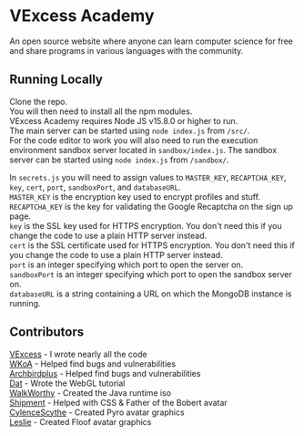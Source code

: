 # VExcess Academy
An open source website where anyone can learn computer science for free and share programs in various languages with the community.

## Running Locally
Clone the repo.  
You will then need to install all the npm modules.  
VExcess Academy requires Node JS v15.8.0 or higher to run.  
The main server can be started using `node index.js` from `/src/`.  
For the code editor to work you will also need to run the execution environment sandbox server located in `sandbox/index.js`. The sandbox server can be started using `node index.js` from `/sandbox/`.

In `secrets.js` you will need to assign values to `MASTER_KEY`, `RECAPTCHA_KEY`, `key`, `cert`, `port`, `sandboxPort`, and `databaseURL`.  
`MASTER_KEY` is the encryption key used to encrypt profiles and stuff.  
`RECAPTCHA_KEY` is the key for validating the Google Recaptcha on the sign up page.  
`key` is the SSL key used for HTTPS encryption. You don't need this if you change the code to use a plain HTTP server instead.  
`cert` is the SSL certificate used for HTTPS encryption. You don't need this if you change the code to use a plain HTTP server instead.  
`port` is an integer specifying which port to open the server on.  
`sandboxPort` is an integer specifying which port to open the sandbox server on.  
`databaseURL` is a string containing a URL on which the MongoDB instance is running.  

## Contributors
[VExcess](https://github.com/vExcess) - I wrote nearly all the code  
[WKoA](https://github.com/Reginald-Gillespie) - Helped find bugs and vulnerabilities  
[Archbirdplus](https://github.com/archbirdplus) - Helped find bugs and vulnerabilities  
[Dat](https://github.com/Dddatt) - Wrote the WebGL tutorial  
[WalkWorthy](https://github.com/RandomLegoBrick) - Created the Java runtime iso  
[Shipment](https://github.com/Shipment22) - Helped with CSS & Father of the Bobert avatar  
[CylenceScythe](https://www.khanacademy.org/profile/SharleyBoo) - Created Pyro avatar graphics  
[Leslie](https://www.khanacademy.org/profile/ForeverFrostine) - Created Floof avatar graphics  
